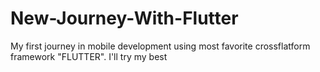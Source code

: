 # New-Journey-With-Flutter

My first journey in mobile development using most favorite crossflatform framework "FLUTTER".
I'll try my best 
